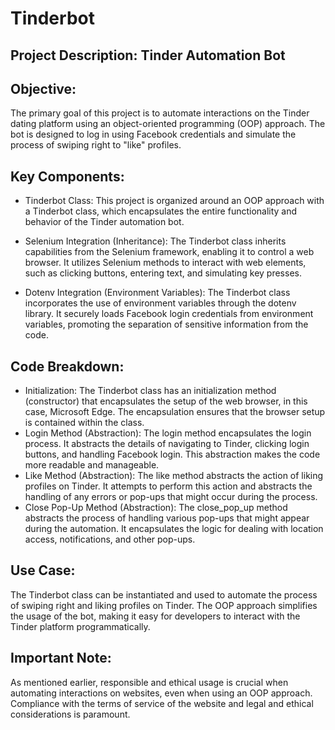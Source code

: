 # Tinderbot
## Project Description: Tinder Automation Bot

## Objective:
The primary goal of this project is to automate interactions on the Tinder dating platform using an object-oriented programming (OOP) approach. The bot is designed to log in using Facebook credentials and simulate the process of swiping right to "like" profiles.

## Key Components:

- Tinderbot Class: This project is organized around an OOP approach with a Tinderbot class, which encapsulates the entire functionality and behavior of the Tinder automation bot.

- Selenium Integration (Inheritance): The Tinderbot class inherits capabilities from the Selenium framework, enabling it to control a web browser. It utilizes Selenium methods to interact with web elements, such as clicking buttons, entering text, and simulating key presses.

- Dotenv Integration (Environment Variables): The Tinderbot class incorporates the use of environment variables through the dotenv library. It securely loads Facebook login credentials from environment variables, promoting the separation of sensitive information from the code.

## Code Breakdown:

- Initialization: The Tinderbot class has an initialization method (constructor) that encapsulates the setup of the web browser, in this case, Microsoft Edge. The encapsulation ensures that the browser setup is contained within the class.
- Login Method (Abstraction): The login method encapsulates the login process. It abstracts the details of navigating to Tinder, clicking login buttons, and handling Facebook login. This abstraction makes the code more readable and manageable.
- Like Method (Abstraction): The like method abstracts the action of liking profiles on Tinder. It attempts to perform this action and abstracts the handling of any errors or pop-ups that might occur during the process.
- Close Pop-Up Method (Abstraction): The close_pop_up method abstracts the process of handling various pop-ups that might appear during the automation. It encapsulates the logic for dealing with location access, notifications, and other pop-ups.
## Use Case:
The Tinderbot class can be instantiated and used to automate the process of swiping right and liking profiles on Tinder. The OOP approach simplifies the usage of the bot, making it easy for developers to interact with the Tinder platform programmatically.

## Important Note:
As mentioned earlier, responsible and ethical usage is crucial when automating interactions on websites, even when using an OOP approach. Compliance with the terms of service of the website and legal and ethical considerations is paramount.

